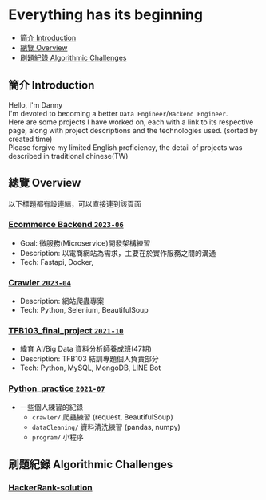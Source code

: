 # Everything has its beginning
- [簡介 Introduction](#Introudction)
- [總覽 Overview](#Overview)
- [刷題紀錄 Algorithmic Challenges](#Challenges)


<a id="Introduction"></a>
## 簡介 Introduction
Hello, I'm Danny \
I'm devoted to becoming a better `Data Engineer`/`Backend Engineer`. \
Here are some projects I have worked on, each with a link to its respective page,
along with project descriptions and the technologies used. (sorted by created time) \
Please forgive my limited English proficiency, the detail of projects was described in traditional chinese(TW)


<a id="Overview"></a>
## 總覽 Overview
以下標題都有設連結，可以直接連到該頁面

### [Ecommerce Backend `2023-06`](https://github.com/Danny0515/Portfolio-Ecommerce)
- Goal: 微服務(Microservice)開發架構練習
- Description: 以電商網站為需求，主要在於實作服務之間的溝通
- Tech: Fastapi, Docker,  

### [Crawler `2023-04`](https://github.com/Danny0515/Portfolio-crawler)
- Description: 網站爬蟲專案
- Tech: Python, Selenium, BeautifulSoup

### [TFB103_final_project `2021-10`](https://github.com/Danny0515/Portfolio/tree/main/TFB103_final_project)
- 緯育 AI/Big Data 資料分析師養成班(47期)
- Description: TFB103 結訓專題個人負責部分
- Tech: Python, MySQL, MongoDB, LINE Bot

### [Python_practice `2021-07`](https://github.com/Danny0515/Portfolio/tree/main/Python_practice)
- 一些個人練習的紀錄
  - `crawler/` 爬蟲練習 (request, BeautifulSoup)
  - `dataCleaning/` 資料清洗練習 (pandas, numpy)
  - `program/` 小程序 


<a id="Challenges"></a>
## 刷題紀錄 Algorithmic Challenges 
### [HackerRank-solution](https://github.com/Danny0515/HackerRank-solution)
